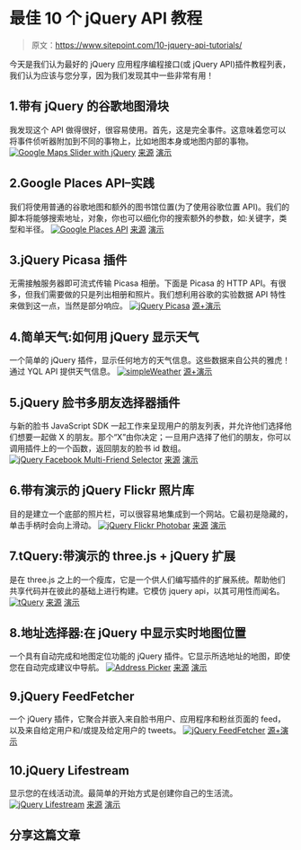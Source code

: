 # 最佳 10 个 jQuery API 教程

> 原文：<https://www.sitepoint.com/10-jquery-api-tutorials/>

今天是我们认为最好的 jQuery 应用程序编程接口(或 jQuery API)插件教程列表，我们认为应该与您分享，因为我们发现其中一些非常有用！

## 1.带有 jQuery 的谷歌地图滑块

我发现这个 API 做得很好，很容易使用。首先，这是完全事件。这意味着您可以将事件侦听器附加到不同的事物上，比如地图本身或地图内部的事物。
[![Google Maps Slider with jQuery](img/a097711964fd951b10bde3b488d0d11b.png)](http://css-tricks.com/google-maps-slider/) 
[来源](http://css-tricks.com/google-maps-slider/) [演示](http://css-tricks.com/examples/GoogleMapSlider/)

## 2.Google Places API–实践

我们将使用普通的谷歌地图和额外的图书馆位置(为了使用谷歌位置 API)。我们的脚本将能够搜索地址，对象，你也可以细化你的搜索额外的参数，如:关键字，类型和半径。
[![Google Places API](img/d25446179dd153a01a73b0377bc011ad.png)](http://www.script-tutorials.com/google-places-api-practice/) 
[来源](http://www.script-tutorials.com/google-places-api-practice/) [演示](http://www.script-tutorials.com/demos/275/index.html)

## 3.jQuery Picasa 插件

无需接触服务器即可流式传输 Picasa 相册。下面是 Picasa 的 HTTP API。有很多，但我们需要做的只是列出相册和照片。我们想利用谷歌的实验数据 API 特性来做到这一点，当然是部分响应。
[![jQuery Picasa](img/fb5c71f003e11539c0a0cc400bbf53e7.png)](http://code.lancepollard.com/picasa-jquery-plugin) 
[源+演示](http://code.lancepollard.com/picasa-jquery-plugin)

## 4.简单天气:如何用 jQuery 显示天气

一个简单的 jQuery 插件，显示任何地方的天气信息。这些数据来自公共的雅虎！通过 YQL API 提供天气信息。
[![simpleWeather](img/5f2b1494978d369ac0f168c1135bcefe.png)](http://monkeecreate.github.com/jquery.simpleWeather/) 
[源+演示](http://monkeecreate.github.com/jquery.simpleWeather/)

## 5.jQuery 脸书多朋友选择器插件

与新的脸书 JavaScript SDK 一起工作来呈现用户的朋友列表，并允许他们选择他们想要一起做 X 的朋友。那个“X”由你决定；一旦用户选择了他们的朋友，你可以调用插件上的一个函数，返回朋友的脸书 id 数组。
[![jQuery Facebook Multi-Friend Selector](img/1d824c312184a6d448f12a9a639a6e13.png)](https://github.com/mbrevoort/jquery-facebook-multi-friend-selector) 
[来源](https://github.com/mbrevoort/jquery-facebook-multi-friend-selector) [演示](http://mbrevoort.github.com/jquery-facebook-multi-friend-selector/)

## 6.带有演示的 jQuery Flickr 照片库

目的是建立一个底部的照片栏，可以很容易地集成到一个网站。它最初是隐藏的，单击手柄时会向上滑动。
[![jQuery Flickr Photobar](img/423af2a7d02b6404a5eb4e70e6c67dad.png)](http://tympanus.net/codrops/2010/06/10/flickr-photobar-gallery/) 
[来源](http://tympanus.net/codrops/2010/06/10/flickr-photobar-gallery/) [演示](http://tympanus.net/Tutorials/FlickrPhotobarGallery/)

## 7.tQuery:带演示的 three.js + jQuery 扩展

是在 three.js 之上的一个瘦库，它是一个供人们编写插件的扩展系统。帮助他们共享代码并在彼此的基础上进行构建。它模仿 jquery api，以其可用性而闻名。
[![tQuery](img/6c7e5433852afa017ef309879d8b762e.png)](http://jeromeetienne.github.com/tquery/) 
[来源](http://jeromeetienne.github.com/tquery/) [演示](http://jeromeetienne.github.com/tquery/www/playground/)

## 8.地址选择器:在 jQuery 中显示实时地图位置

一个具有自动完成和地图定位功能的 jQuery 插件。它显示所选地址的地图，即使您在自动完成建议中导航。
[![Address Picker](img/f85d7bdb4460bdf460f2683bd8c720d0.png)](https://github.com/sgruhier/jquery-addresspicker) 
[来源](https://github.com/sgruhier/jquery-addresspicker) [演示](http://xilinus.com/jquery-addresspicker/demos/index.html)

## 9.jQuery FeedFetcher

一个 jQuery 插件，它聚合并嵌入来自脸书用户、应用程序和粉丝页面的 feed，以及来自给定用户和/或提及给定用户的 tweets。
[![jQuery FeedFetcher](img/5926ffbed12386fe9c3ee9d6ae7ecf49.png)](http://www.coreyspitzer.net/projects/feedfetcher/) 
[源+演示](http://www.coreyspitzer.net/projects/feedfetcher/)

## 10.jQuery Lifestream

显示您的在线活动流。最简单的开始方式是创建你自己的生活流。
[![jQuery Lifestream](img/68db3b20b82965c20e8abbfb2ff7a6ea.png)](http://christianv.github.com/jquery-lifestream/) 
[来源](http://christianv.github.com/jquery-lifestream/) [演示](http://christianv.github.com/jquery-lifestream/example.html)

## 分享这篇文章